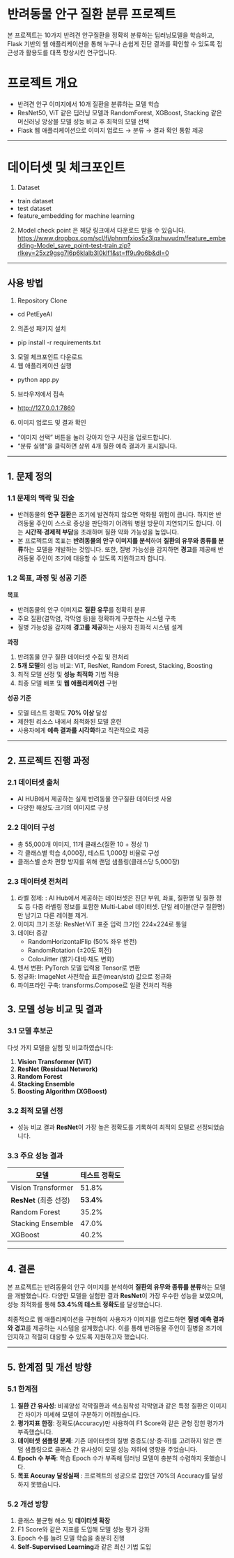 # **반려동물 안구 질환 분류 프로젝트**
본 프로젝트는 10가지 반려견 안구질환을 정확히 분류하는 딥러닝모델을 학습하고, Flask 기반의 웹 애플리케이션을 통해 누구나 손쉽게 진단 결과를 확인할 수 있도록 접근성과 활용도를 대폭 향상시킨 연구입니다.

# **프로젝트 개요**
- 반려견 안구 이미지에서 10개 질환을 분류하는 모델 학습
- ResNet50, ViT 같은 딥러닝 모델과 RandomForest, XGBoost, Stacking 같은 머신러닝 앙상블 모델 성능 비교 후 최적의 모델 선택
- Flask 웹 애플리케이션으로 이미지 업로드 → 분류 → 결과 확인 통합 제공
---

# **데이터셋 및 체크포인트**
1. Dataset
- train dataset
- test dataset
- feature_embedding for machine learning
2. Model check point
은 해당 링크에서 다운로드 받을 수 있습니다.
https://www.dropbox.com/scl/fi/phnmfxios5z3lqxhuvudm/feature_embedding-Model_save_point-test-train.zip?rlkey=25xz9gsg7l6p6klalb3l0klf1&st=ff9u9o6b&dl=0
---

## **사용 방법**
1. Repository Clone
- cd PetEyeAI
2. 의존성 패키지 설치
- pip install -r requirements.txt
3. 모델 체크포인트 다운로드
4. 웹 애플리케이션 실행
- python app.py
5. 브라우저에서 접속
- http://127.0.0.1:7860
6. 이미지 업로드 및 결과 확인
- “이미지 선택” 버튼을 눌러 강아지 안구 사진을 업로드합니다.
- “분류 실행”을 클릭하면 상위 4개 질환 예측 결과가 표시됩니다.
---


## **1. 문제 정의**

### **1.1 문제의 맥락 및 진술**  
- 반려동물의 **안구 질환**은 조기에 발견하지 않으면 악화될 위험이 큽니다. 하지만 반려동물 주인이 스스로 증상을 판단하기 어려워 병원 방문이 지연되기도 합니다. 이는 **시간적·경제적 부담**을 초래하며 질환 악화 가능성을 높입니다.
- 본 프로젝트의 목표는 **반려동물의 안구 이미지를 분석**하여 **질환의 유무와 종류를 분류**하는 모델을 개발하는 것입니다. 또한, 질병 가능성을 감지하면 **경고**를 제공해 반려동물 주인이 조기에 대응할 수 있도록 지원하고자 합니다.

### **1.2 목표, 과정 및 성공 기준**  

**목표**  
- 반려동물의 안구 이미지로 **질환 유무**를 정확히 분류  
- 주요 질환(결막염, 각막염 등)을 정확하게 구분하는 시스템 구축  
- 질병 가능성을 감지해 **경고를 제공**하는 사용자 친화적 시스템 설계  

**과정**  
1. 반려동물 안구 질환 데이터셋 수집 및 전처리  
2. **5개 모델**의 성능 비교: ViT, ResNet, Random Forest, Stacking, Boosting  
3. 최적 모델 선정 및 **성능 최적화** 기법 적용  
4. 최종 모델 배포 및 **웹 애플리케이션** 구현  

**성공 기준**  
- 모델 테스트 정확도 **70% 이상** 달성  
- 제한된 리소스 내에서 최적화된 모델 훈련  
- 사용자에게 **예측 결과를 시각화**하고 직관적으로 제공  

---

## **2. 프로젝트 진행 과정**

### **2.1 데이터셋 출처**  
- AI HUB에서 제공하는 실제 반려동물 안구질환 데이터셋 사용
- 다양한 해상도·크기의 이미지로 구성

### **2.2 데이터 구성**  
- 총 55,000개 이미지, 11개 클래스(질환 10 + 정상 1)
- 각 클래스별 학습 4,000장, 테스트 1,000장 비율로 구성
- 클래스별 순차 편향 방지를 위해 랜덤 샘플링(클래스당 5,000장)

### **2.3 데이터셋 전처리**  
1. 라벨 정제: : AI Hub에서 제공하는 데이터셋은 진단 부위, 좌표, 질환명 및 질환 정도 등 다중 라벨링 정보를 포함한 Multi-Label 데이터셋. 단일 레이블(안구 질환명)만 남기고 다른 레이블 제거.
2. 이미지 크기 조정: ResNet·ViT 표준 입력 크기인 224×224로 통일
3. 데이터 증강
   - RandomHorizontalFlip (50% 좌우 반전)
   - RandomRotation (±20도 회전)
   - ColorJitter (밝기·대비·채도 변화)
4. 텐서 변환: PyTorch 모델 입력용 Tensor로 변환
5. 정규화: ImageNet 사전학습 표준(mean/std) 값으로 정규화
6. 파이프라인 구축: transforms.Compose로 일괄 전처리 적용

## **3. 모델 성능 비교 및 결과**

### **3.1 모델 후보군**  
다섯 가지 모델을 실험 및 비교하였습니다:  
1. **Vision Transformer (ViT)**  
2. **ResNet (Residual Network)**  
3. **Random Forest**  
4. **Stacking Ensemble**  
5. **Boosting Algorithm (XGBoost)**  

### **3.2 최적 모델 선정**  
- 성능 비교 결과 **ResNet**이 가장 높은 정확도를 기록하여 최적의 모델로 선정되었습니다.  

### **3.3 주요 성능 결과**  
| **모델**            | **테스트 정확도** |  
|---------------------|-----------------|  
| Vision Transformer  | 51.8%            |  
| **ResNet** (최종 선정) | **53.4%**        |  
| Random Forest       | 35.2%            |  
| Stacking Ensemble   | 47.0%            |  
| XGBoost             | 40.2%            |  

---

## **4. 결론**  
본 프로젝트는 반려동물의 안구 이미지를 분석하여 **질환의 유무와 종류를 분류**하는 모델을 개발했습니다. 다양한 모델을 실험한 결과 **ResNet**이 가장 우수한 성능을 보였으며, 성능 최적화를 통해 **53.4%의 테스트 정확도**를 달성했습니다.  

최종적으로 웹 애플리케이션을 구현하여 사용자가 이미지를 업로드하면 **질병 예측 결과와 경고**를 제공하는 시스템을 설계했습니다. 이를 통해 반려동물 주인이 질병을 조기에 인지하고 적절히 대응할 수 있도록 지원하고자 했습니다.

---

## **5. 한계점 및 개선 방향**

### **5.1 한계점**  
1. **질환 간 유사성**: 비궤양성 각막질환과 색소침착성 각막염과 같은 특정 질환은 이미지 간 차이가 미세해 모델이 구분하기 어려웠습니다.  
2. **평가지표 한정**: 정확도(Accuracy)만 사용하여 F1 Score와 같은 균형 잡힌 평가가 부족했습니다.  
3. **데이터셋 샘플링 문제**: 기존 데이터셋의 질병 중증도(상·중·하)를 고려하지 않은 랜덤 샘플링으로 클래스 간 유사성이 모델 성능 저하에 영향을 주었습니다.  
4. **Epoch 수 부족**: 학습 Epoch 수가 부족해 딥러닝 모델이 충분히 수렴하지 못했습니다.
5. **목표 Accuray 달성실패** : 프로젝트의 성공으로 잡았던 70%의 Accuracy를 달성하지 못했습니다.

### **5.2 개선 방향**  
1. 클래스 불균형 해소 및 **데이터셋 확장**  
2. F1 Score와 같은 지표를 도입해 모델 성능 평가 강화  
3. Epoch 수를 늘려 모델 학습을 충분히 진행  
4. **Self-Supervised Learning**과 같은 최신 기법 도입  

